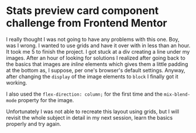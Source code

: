 # Stats preview card component challenge from Frontend Mentor
I really thought I was not going to have any problems with this one. Boy, was I wrong. I wanted to use grids and have it over with in less than an hour. It took me 5 to finish the project. I got stuck at a div creating a line under my images. After an hour of looking for solutions I realized after going back to the basics that images are *inline* elements which gives them a little padding at the bottom as, I suppose, per one's browser's default settings. Anyway, after changing the `display` of the image elements to `block` I finally got it working.

I also used the `flex-direction: column;` for the first time and the `mix-blend-mode` property for the image.

Unfortunately I was not able to recreate this layout using grids, but I will revisit the whole subject in detail in my next session, learn the basics properly and try again.
